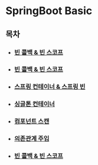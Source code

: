 # SpringBoot Basic

## 목차
- ### [빈 콜백 & 빈 스코프](docs/BeanCallBackAndBeanScope.md)
- ### [빈 콜백 & 빈 스코프](docs/BeanCallBackAndBeanScope.md)
- ### [스프링 컨테이너 & 스프링 빈](docs/SpringContainerAndSpringBean.md)
- ### [싱글톤 컨테이너](docs/SingletonContainer.md)
- ### [컴포넌트 스캔](docs/ComponentScan.md)
- ### [의존관계 주입](docs/DependencyInjection.md)
- ### [빈 콜백 & 빈 스코프](docs/BeanCallBackAndBeanScope.md)